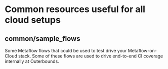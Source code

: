 # Common resources useful for all cloud setups

## common/sample_flows
Some Metaflow flows that could be used to test drive your Metaflow-on-Cloud stack. Some of these flows
are used to drive end-to-end CI coverage internally at Outerbounds.
